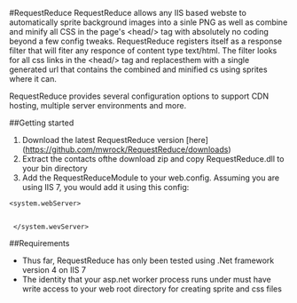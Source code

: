 #RequestReduce
RequestReduce allows any IIS based webste to automatically sprite background images into a sinle PNG as well as combine and minify all CSS in the page's &lt;head/&gt; tag with absolutely no coding beyond a few config tweaks. RequestReduce registers itself as a response filter that will fiter any responce of content type text/html. The filter looks for all css links in the &lt;head/&gt; tag and replacesthem with a single generated url that contains the combined and minified cs using sprites where it can.

RequestReduce provides several configuration options to support CDN hosting, multiple server environments and more.

##Getting started
1. Download the latest RequestReduce version [here] (https://github.com/mwrock/RequestReduce/downloads)
2. Extract the contacts ofthe download zip and copy RequestReduce.dll to your bin directory
3. Add the RequestReduceModule to your web.config. Assuming you are using IIS 7, you would add it using this config:

  <code><system.webServer>
    <modules runAllManagedModulesForAllRequests="true">
      <add name="RequestReduce" type="RequestReduce.Module.RequestReduceModule, RequestReduce, Version=1.0.0.0, Culture=neutral" />
    </modules>
 </system.wevServer></code>

##Requirements
* Thus far, RequestReduce has only been tested using .Net framework version 4 on IIS 7
* The identity that your asp.net worker process runs under must have write access to your web root directory for creating sprite and css files
